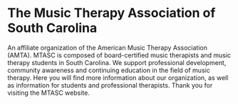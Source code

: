 # The Music Therapy Association of South Carolina

An affiliate organization of the American Music Therapy Association (AMTA). MTASC is composed of board-certified music therapists and music therapy students in South Carolina. We support professional development, community awareness and continuing education in the field of music therapy. Here you will find more information about our organization, as well as information for students and professional therapists. Thank you for visiting the MTASC website.
